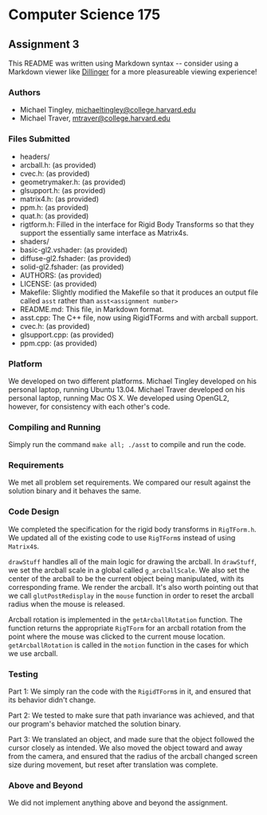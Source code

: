 Computer Science 175
====================
Assignment 3
------------
This README was written using Markdown syntax -- consider using a Markdown viewer like [Dillinger](http://dillinger.io/) for a more pleasureable viewing experience!

### Authors
- Michael Tingley, <michaeltingley@college.harvard.edu>
- Michael Traver, <mtraver@college.harvard.edu>

### Files Submitted
* headers/
 * arcball.h: (as provided)
 * cvec.h: (as provided)
 * geometrymaker.h: (as provided)
 * glsupport.h: (as provided)
 * matrix4.h: (as provided)
 * ppm.h: (as provided)
 * quat.h: (as provided)
 * rigtform.h: Filled in the interface for Rigid Body Transforms so that they support the essentially same interface as Matrix4s.
* shaders/
 * basic-gl2.vshader: (as provided)
 * diffuse-gl2.fshader: (as provided)
 * solid-gl2.fshader: (as provided)
* AUTHORS: (as provided)
* LICENSE: (as provided)
* Makefile: Slightly modified the Makefile so that it produces an output file called `asst` rather than `asst<assignment number>`
* README.md: This file, in Markdown format.
* asst.cpp: The C++ file, now using RigidTForms and with arcball support.
* cvec.h: (as provided)
* glsupport.cpp: (as provided)
* ppm.cpp: (as provided)

### Platform
We developed on two different platforms. Michael Tingley developed on his personal laptop, running Ubuntu 13.04. Michael Traver developed on his personal laptop, running Mac OS X. We developed using OpenGL2, however, for consistency with each other's code.

### Compiling and Running
Simply run the command `make all; ./asst` to compile and run the code.

### Requirements
We met all problem set requirements. We compared our result against the solution binary and it behaves the same.

### Code Design
We completed the specification for the rigid body transforms in `RigTForm.h`. We updated all of the existing code to use `RigTForm`s instead of using `Matrix4`s.

`drawStuff` handles all of the main logic for drawing the arcball. In `drawStuff`, we set the arcball scale in a global called `g_arcballScale`. We also set the center of the arcball to be the current object being manipulated, with its corresponding frame. We render the arcball. It's also worth pointing out that we call `glutPostRedisplay` in the `mouse` function in order to reset the arcball radius when the mouse is released.

Arcball rotation is implemented in the `getArcballRotation` function. The function returns the appropriate `RigTForm` for an arcball rotation from the point where the mouse was clicked to the current mouse location. `getArcballRotation` is called in the `motion` function in the cases for which we use arcball.

### Testing
Part 1: We simply ran the code with the `RigidTForm`s in it, and ensured that its behavior didn't change.

Part 2: We tested to make sure that path invariance was achieved, and that our program's behavior matched the solution binary.

Part 3: We translated an object, and made sure that the object followed the cursor closely as intended. We also moved the object toward and away from the camera, and ensured that the radius of the arcball changed screen size during movement, but reset after translation was complete.

### Above and Beyond
We did not implement anything above and beyond the assignment.
